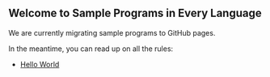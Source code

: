 ## Welcome to Sample Programs in Every Language

We are currently migrating sample programs to GitHub pages.

In the meantime, you can read up on all the rules:

- [Hello World](1)

[1]: hello-world.md
